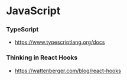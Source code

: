 # JavaScript

### TypeScript
* https://www.typescriptlang.org/docs

### Thinking in React Hooks
* https://wattenberger.com/blog/react-hooks
